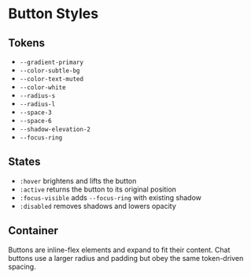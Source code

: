 # Button Styles

## Tokens
- `--gradient-primary`
- `--color-subtle-bg`
- `--color-text-muted`
- `--color-white`
- `--radius-s`
- `--radius-l`
- `--space-3`
- `--space-6`
- `--shadow-elevation-2`
- `--focus-ring`

## States
- `:hover` brightens and lifts the button
- `:active` returns the button to its original position
- `:focus-visible` adds `--focus-ring` with existing shadow
- `:disabled` removes shadows and lowers opacity

## Container
Buttons are inline-flex elements and expand to fit their content. Chat buttons use a larger radius and padding but obey the same token-driven spacing.
